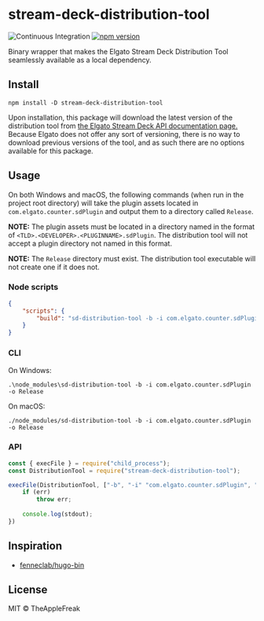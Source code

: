 # stream-deck-distribution-tool

![Continuous Integration](https://github.com/TheAppleFreak/stream-deck-distribution-tool/actions/workflows/tests.yml/badge.svg) [![npm version](https://badge.fury.io/js/stream-deck-distribution-tool.svg)](https://www.npmjs.com/package/stream-deck-distribution-tool)

Binary wrapper that makes the Elgato Stream Deck Distribution Tool seamlessly available as a local dependency.

## Install 

```
npm install -D stream-deck-distribution-tool
```

Upon installation, this package will download the latest version of the distribution tool from [the Elgato Stream Deck API documentation page.](https://developer.elgato.com/documentation/stream-deck/sdk/packaging/) Because Elgato does not offer any sort of versioning, there is no way to download previous versions of the tool, and as such there are no options available for this package.

## Usage

On both Windows and macOS, the following commands (when run in the project root directory) will take the plugin assets located in `com.elgato.counter.sdPlugin` and output them to a directory called `Release`. 

**NOTE:** The plugin assets must be located in a directory named in the format of `<TLD>.<DEVELOPER>.<PLUGINNAME>.sdPlugin`. The distribution tool will not accept a plugin directory not named in this format.

**NOTE:** The `Release` directory must exist. The distribution tool executable will not create one if it does not.

### Node scripts

```json
{
    "scripts": {
        "build": "sd-distribution-tool -b -i com.elgato.counter.sdPlugin -o Release"
    }
}
```

### CLI

On Windows:

```
.\node_modules\sd-distribution-tool -b -i com.elgato.counter.sdPlugin -o Release
```

On macOS:

```
./node_modules/sd-distribution-tool -b -i com.elgato.counter.sdPlugin -o Release
```

### API 

```js
const { execFile } = require("child_process");
const DistributionTool = require("stream-deck-distribution-tool");

execFile(DistributionTool, ["-b", "-i" "com.elgato.counter.sdPlugin", "-o", "Release"], (err, stdout) => {
    if (err) 
        throw err;
    
    console.log(stdout);
})
```

## Inspiration

* [fenneclab/hugo-bin](https://github.com/fenneclab/hugo-bin)

## License

MIT © TheAppleFreak

